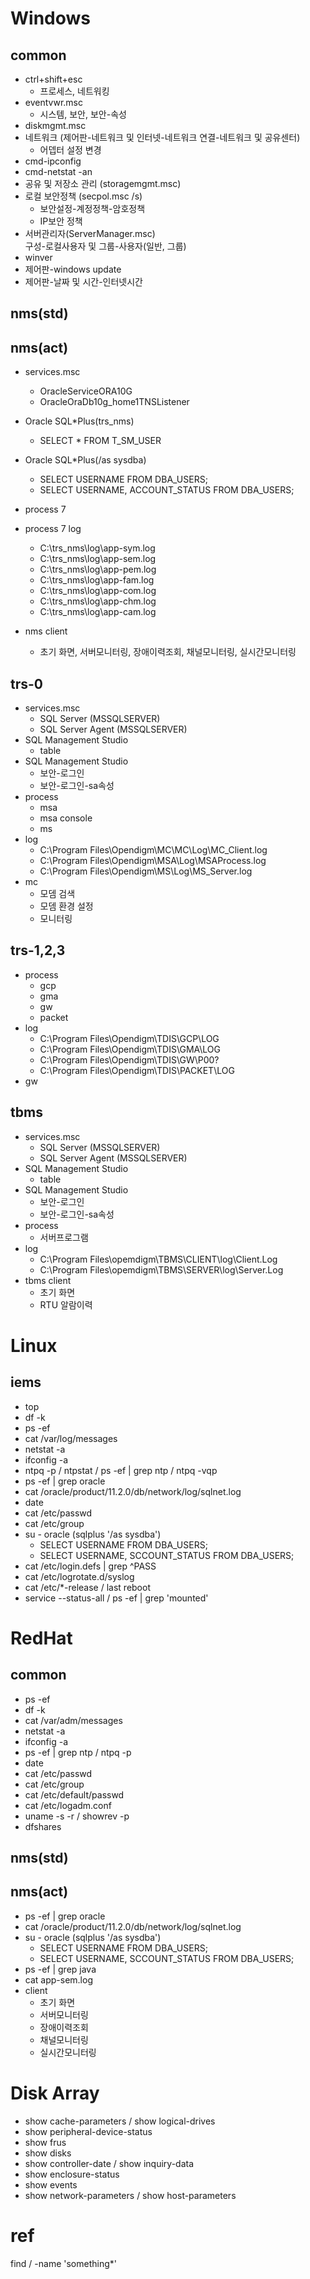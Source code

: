 Windows
==========================================================

common
-----------------------------------------------------------
- ctrl+shift+esc  
    - 프로세스, 네트워킹
- eventvwr.msc  
    - 시스템, 보안, 보안-속성
- diskmgmt.msc
- 네트워크 (제어판-네트워크 및 인터넷-네트워크 연결-네트워크 및 공유센터)  
    - 어뎁터 설정 변경
- cmd-ipconfig
- cmd-netstat -an
- 공유 및 저장소 관리 (storagemgmt.msc)
- 로컬 보안정책 (secpol.msc /s)  
    - 보안설정-계정정책-암호정책  
    - IP보안 정책
- 서버관리자(ServerManager.msc)  
    구성-로컬사용자 및 그룹-사용자(일반, 그룹)
- winver
- 제어판-windows update
- 제어판-날짜 및 시간-인터넷시간

nms(std)
--------------------------------------------------------------

nms(act)
--------------------------------------------------------------
- services.msc  
    - OracleServiceORA10G  
    - OracleOraDb10g_home1TNSListener
- Oracle SQL*Plus(trs_nms)  
    - SELECT * FROM T_SM_USER
- Oracle SQL*Plus(/as sysdba)  
    - SELECT USERNAME FROM DBA_USERS;  
    - SELECT USERNAME, ACCOUNT_STATUS FROM DBA_USERS;
- process 7
- process 7 log  
    - C:\trs_nms\log\app-sym.log
    - C:\trs_nms\log\app-sem.log
    - C:\trs_nms\log\app-pem.log
    - C:\trs_nms\log\app-fam.log
    - C:\trs_nms\log\app-com.log
    - C:\trs_nms\log\app-chm.log
    - C:\trs_nms\log\app-cam.log

- nms client  
    - 초기 화면, 서버모니터링, 장애이력조회, 채널모니터링, 실시간모니터링


trs-0
--------------------------------------------------------------
- services.msc
    - SQL Server (MSSQLSERVER)  
    - SQL Server Agent (MSSQLSERVER)
- SQL Management Studio 
    - table
- SQL Management Studio 
    - 보안-로그인
    - 보안-로그인-sa속성
- process
    - msa
    - msa console
    - ms
- log
    - C:\Program Files\Opendigm\MC\MC\Log\MC_Client.log 
    - C:\Program Files\Opendigm\MSA\Log\MSAProcess.log 
    - C:\Program Files\Opendigm\MS\Log\MS_Server.log 
- mc
    - 모뎀 검색
    - 모뎀 환경 설정
    - 모니터링
    
trs-1,2,3
--------------------------------------------------------------
- process
    - gcp
    - gma
    - gw
    - packet
- log
    - C:\Program Files\Opendigm\TDIS\GCP\LOG
    - C:\Program Files\Opendigm\TDIS\GMA\LOG
    - C:\Program Files\Opendigm\TDIS\GW\P00?
    - C:\Program Files\Opendigm\TDIS\PACKET\LOG
- gw

tbms
--------------------------------------------------------------
- services.msc
    - SQL Server (MSSQLSERVER)  
    - SQL Server Agent (MSSQLSERVER)
- SQL Management Studio 
    - table
- SQL Management Studio 
    - 보안-로그인
    - 보안-로그인-sa속성
- process
    - 서버프로그램
- log
    - C:\Program Files\opemdigm\TBMS\CLIENT\log\Client.Log 
    - C:\Program Files\opemdigm\TBMS\SERVER\log\Server.Log 
- tbms client
    - 초기 화면
    - RTU 알람이력

Linux
==============================================================

iems
---
- top
- df -k
- ps -ef
- cat /var/log/messages
- netstat -a
- ifconfig -a
- ntpq -p / ntpstat / ps -ef | grep ntp / ntpq -vqp
- ps -ef | grep oracle
- cat /oracle/product/11.2.0/db/network/log/sqlnet.log
- date
- cat /etc/passwd
- cat /etc/group
- su - oracle (sqlplus '/as sysdba')
    - SELECT USERNAME FROM DBA_USERS;
    - SELECT USERNAME, SCCOUNT_STATUS FROM DBA_USERS;
- cat /etc/login.defs | grep ^PASS
- cat /etc/logrotate.d/syslog
- cat /etc/*-release / last reboot
- service --status-all / ps -ef | grep 'mounted'

RedHat
==============================================================
common
---
- ps -ef
- df -k
- cat /var/adm/messages
- netstat -a
- ifconfig -a
- ps -ef | grep ntp / ntpq -p
- date
- cat /etc/passwd 
- cat /etc/group
- cat /etc/default/passwd 
- cat /etc/logadm.conf
- uname -s -r / showrev -p
- dfshares

nms(std)
---

nms(act)
---
- ps -ef | grep oracle
- cat /oracle/product/11.2.0/db/network/log/sqlnet.log
- su - oracle (sqlplus '/as sysdba')
    - SELECT USERNAME FROM DBA_USERS;
    - SELECT USERNAME, SCCOUNT_STATUS FROM DBA_USERS;
- ps -ef | grep java
- cat app-sem.log
- client
    - 초기 화면
    - 서버모니터링
    - 장애이력조회
    - 채널모니터링
    - 실시간모니터링

Disk Array
==============================================================
- show cache-parameters / show logical-drives
- show peripheral-device-status
- show frus
- show disks
- show controller-date / show inquiry-data
- show enclosure-status
- show events
- show network-parameters / show host-parameters

ref
===
find / -name 'something*'
